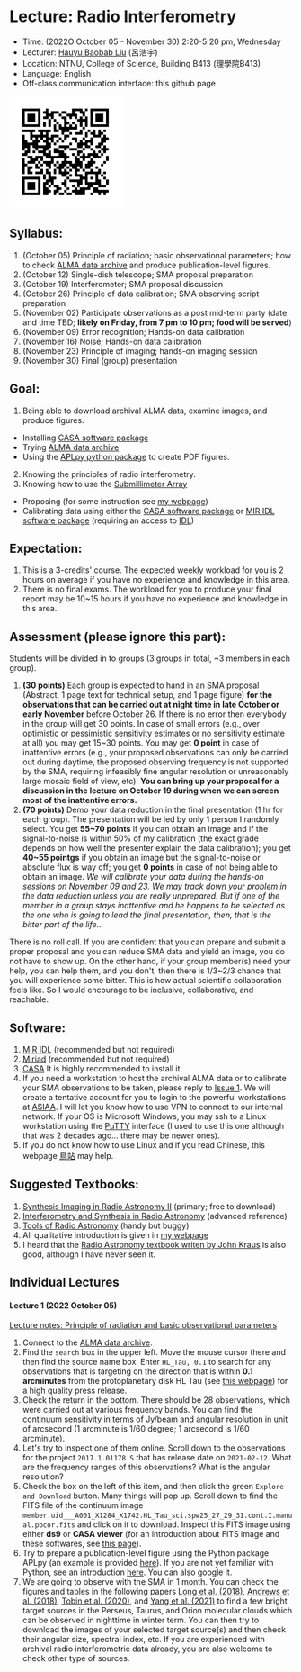 # Lecture: Radio Interferometry
* Time: (2022O October 05 - November 30) 2:20-5:20 pm, Wednesday
* Lecturer: [Hauyu Baobab Liu](https://baobabyoo.github.io/) (呂浩宇)
* Location: NTNU, College of Science, Building B413 (理學院B413)
* Language: English
* Off-class communication interface: this github page

<img src="./images/Lecture_RadioInterferometry_2022Oct_QR.png" alt="QRcode" width="200px"/>

## Syllabus:
1. (October 05) Principle of radiation; basic observational parameters; how to check [ALMA data archive](https://almascience.nao.ac.jp/aq/) and produce publication-level figures.
2. (October 12) Single-dish telescope; SMA proposal preparation
3. (October 19) Interferometer; SMA proposal discussion
4. (October 26) Principle of data calibration; SMA observing script preparation
5. (November 02) Participate observations as a post mid-term party (date and time TBD; **likely on Friday, from 7 pm to 10 pm; food will be served**)
6. (November 09) Error recognition; Hands-on data calibration
7. (November 16) Noise; Hands-on data calibration
8. (November 23) Principle of imaging; hands-on imaging session
9. (November 30) Final (group) presentation

## Goal:
1. Being able to download archival ALMA data, examine images, and produce figures.
  * Installing [CASA software package](https://casa.nrao.edu/)
  * Trying [ALMA data archive](https://almascience.nao.ac.jp/aq/)
  * Using the [APLpy python package](https://aplpy.github.io/) to create PDF figures.
2. Knowing the principles of radio interferometry.
3. Knowing how to use the [Submillimeter Array](http://sma1.sma.hawaii.edu/)
  * Proposing (for some instruction see [my webpage](https://baobabyoo.github.io/pages/students_topics/UsingTelescope_SMA.html))
  * Calibrating data using either the [CASA software package](https://casa.nrao.edu/) or [MIR IDL software package](https://lweb.cfa.harvard.edu/~cqi/mircook.html) (requiring an access to [IDL](https://www.l3harrisgeospatial.com/docs/idl_programming.html))

## Expectation:
1. This is a 3-credits' course. The expected weekly workload for you is 2 hours on average if you have no experience and knowledge in this area.
2. There is no final exams. The workload for you to produce your final report may be 10~15 hours if you have no experience and knowledge in this area.

## Assessment (please ignore this part):
Students will be divided in to groups (3 groups in total, ~3 members in each group).
1. **(30 points)** Each group is expected to hand in an SMA proposal (Abstract, 1 page text for technical setup, and 1 page figure) **for the observations that can be carried out at night time in late October or early November** before October 26. If there is no error then everybody in the group will get 30 points. In case of small errors (e.g., over optimistic or pessimistic sensitivity estimates or no sensitivity estimate at all) you may get 15~30 points. You may get **0 point** in case of inattentive errors (e.g., your proposed observations can only be carried out during daytime, the proposed observing frequency is not supported by the SMA, requiring infeasibly fine angular resolution or unreasonably large mosaic field of view, etc). **You can bring up your proposal for a discussion in the lecture on October 19 during when we can screen most of the inattentive errors.**
2. **(70 points)** Demo your data reduction in the final presentation (1 hr for each group). The presentation will be led by only 1 person I randomly select. You get **55~70 points** if you can obtain an image and if the signal-to-noise is within 50% of my calibration (the exact grade depends on how well the presenter explain the data calibration); you get **40~55 pointgs** if you obtain an image but the signal-to-noise or absolute flux is way off; you get **0 points** in case of not being able to obtain an image. *We will calibrate your data during the hands-on sessions on November 09 and 23. We may track down your problem in the data reduction unless you are really unprepared. But if one of the member in a group stays inattentive and he happens to be selected as the one who is going to lead the final presentation, then, that is the bitter part of the life...*

There is no roll call. If you are confident that you can prepare and submit a proper proposal and you can reduce SMA data and yield an image, you do not have to show up. On the other hand, if your group member(s) need your help, you can help them, and you don't, then there is 1/3~2/3 chance that you will experience some bitter. This is how actual scientific collaboration feels like. So I would encourage to be inclusive, collaborative, and reachable.

## Software:
1. [MIR IDL](https://lweb.cfa.harvard.edu/~cqi/mircook.html) (recommended but not required)
2. [Miriad](https://lweb.cfa.harvard.edu/sma/miriad/) (recommended but not required)
3. [CASA](https://casa.nrao.edu/) It is highly recommended to install it.
4. If you need a workstation to host the archival ALMA data or to calibrate your SMA observations to be taken, please reply to [Issue 1](https://github.com/baobabyoo/Lecture_RadioInterferometry_2022Oct/issues/1). We will create a tentative account for you to login to the powerful workstations at [ASIAA](http://www.asiaa.sinica.edu.tw/). I will let you know how to use VPN to connect to our internal network. If your OS is Microsoft Windows, you may ssh to a Linux workstation using the [PuTTY](https://www.putty.org/) interface (I used to use this one although that was 2 decades ago... there may be newer ones).
5. If you do not know how to use Linux and if you read Chinese, this webpage  [鳥站](https://linux.vbird.org/linux_basic/redhat6.1/linux_06command.php) may help.

## Suggested Textbooks:
1. [Synthesis Imaging in Radio Astronomy II](https://www.aspbooks.org/a/volumes/table_of_contents/?book_id=292) (primary; free to download)
2. [Interferometry and Synthesis in Radio Astronomy](https://link.springer.com/book/10.1007/978-3-319-44431-4) (advanced reference)
3. [Tools of Radio Astronomy](https://link.springer.com/book/10.1007/978-3-540-85122-6) (handy but buggy)
4. All qualitative introduction is given in [my webpage](https://baobabyoo.github.io/pages/students_topics/AstroBasic_RadioInterferometer.html)
5. I heard that the [Radio Astronomy textbook writen by John Kraus](https://www.amazon.com/Radio-Astronomy-John-Daniel-Kraus-dp-1882484002/dp/1882484002/ref=mt_other?_encoding=UTF8&me=&qid=) is also good, although I have never seen it.

## Individual Lectures

#### Lecture 1 (2022 October 05)
[Lecture notes: Principle of radiation and basic observational parameters](https://github.com/baobabyoo/Lecture_RadioInterferometry_2022Oct/blob/main/lecture_notes/RadioAstronomy_2022Oct_lecture1_NTNU.pdf)

1. Connect to the [ALMA data archive](https://almascience.nao.ac.jp/aq/).
2. Find the `search` box in the upper left. Move the mouse cursor there and then find the source name box. Enter `HL_Tau, 0.1` to search for any observations that is targeting on the direction that is within **0.1 arcminutes** from the protoplanetary disk HL Tau (see [this webpage](https://www.eso.org/public/images/eso1436a/)) for a high quality press release.
3. Check the return in the bottom. There should be 28 observations, which were carried out at various frequency bands. You can find the continuum sensitivity in terms of Jy/beam and angular resolution in unit of arcsecond (1 arcminute is 1/60 degree; 1 arcsecond is 1/60 arcminute).
4. Let's try to inspect one of them online. Scroll down to the observations for the project `2017.1.01178.S` that has release date on `2021-02-12`. What are the frequency ranges of this observations? What is the angular resolution?
5. Check the box on the left of this item, and then click the green `Explore and Download` button. Many things will pop up. Scroll down to find the FITS file of the continuum image `member.uid___A001_X1284_X1742.HL_Tau_sci.spw25_27_29_31.cont.I.manual.pbcor.fits` and click on it to download. Inspect this FITS image using either **ds9** or **CASA viewer** (for an introduction about FITS image and these softwares, see [this page](https://baobabyoo.github.io/pages/students_topics/software_tips_FITS.html)).
6. Try to prepare a publication-level figure using the Python package APLpy (an example is provided [here](https://baobabyoo.github.io/pages/students_topics/software_tips_FITS.html#4-working-with-fits-using-software-languages)). If you are not yet familiar with Python, see an introduction [here](https://baobabyoo.github.io/pages/students_topics/software_tips_python.html). You can also google it.
7. We are going to observe with the SMA in 1 month. You can check the figures and tables in the following papers [Long et al. (2018)](https://ui.adsabs.harvard.edu/abs/2018ApJ...869...17L/abstract), [Andrews et al. (2018)](https://ui.adsabs.harvard.edu/abs/2018ApJ...869L..41A/abstract), [Tobin et al. (2020)](https://ui.adsabs.harvard.edu/abs/2020ApJ...890..130T/abstract), and  [Yang et al. (2021)](https://ui.adsabs.harvard.edu/abs/2021ApJ...910...20Y/abstract) to find a few bright target sources in the Perseus, Taurus, and Orion molecular clouds which can be observed in nighttime in winter term. You can then try to download the images of your selected target source(s) and then check their angular size, spectral index, etc. If you are experienced with archival radio interferometric data already, you are also welcome to check other type of sources.
